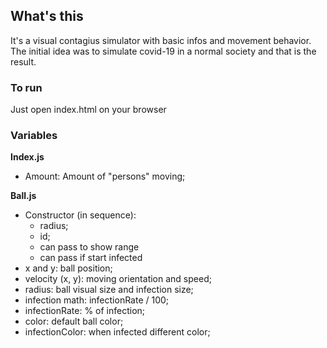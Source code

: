 ## What's this

It's a visual contagius simulator with basic infos and movement behavior. The initial idea was to simulate covid-19 in a normal society and that is the result.

### To run

Just open index.html on your browser

### Variables

**Index.js**

- Amount: Amount of "persons" moving;

**Ball.js**

- Constructor (in sequence):
  - radius;
  - id;
  - can pass to show range
  - can pass if start infected
- x and y: ball position;
- velocity (x, y): moving orientation and speed;
- radius: ball visual size and infection size;
- infection math: infectionRate / 100;
- infectionRate: % of infection;
- color: default ball color;
- infectionColor: when infected different color;

